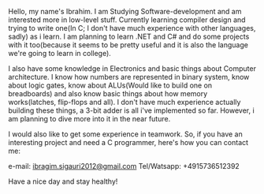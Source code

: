 Hello, my name's Ibrahim. I am Studying Software-development and am interested more in low-level stuff. Currently learning compiler design
and trying to write one(In C; I don't have much experience with other languages, sadly) as i learn. I am planning to learn .NET and C# and do some 
projects with it too(because it seems to be pretty useful and it is also the language we're going to learn in college).

I also have some knowledge in Electronics and basic things about Computer architecture. I know how numbers are represented in binary system,
know about logic gates, know about ALUs(Would like to build one on breadboards) and also know basic things about how memory works(latches,
flip-flops and all). I don't have much experience actually building these things, a 3-bit adder is all i've implemented so far. However, 
i am planning to dive more into it in the near future. 

I would also like to get some experience in teamwork. So, if you have an interesting project and need a C programmer, here's how you can contact me:

e-mail: ibragim.sigauri2012@gmail.com
Tel/Watsapp: +4915736512392

Have a nice day and stay healthy!

